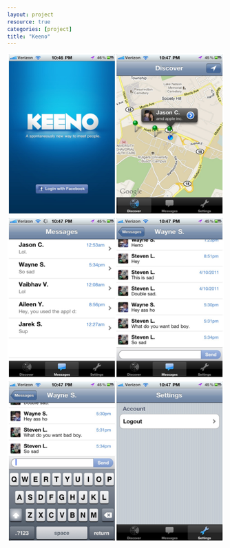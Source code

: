 ```yaml
---
layout: project
resource: true
categories: [project]
title: "Keeno"
---
```


![screenshot](01.jpg)
![screenshot](02.jpg)
![screenshot](03.jpg)
